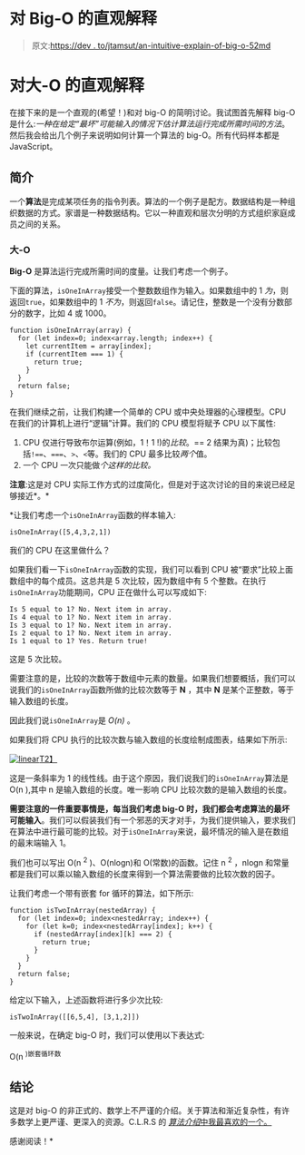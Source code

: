# 对 Big-O 的直观解释

> 原文:[https://dev . to/jtamsut/an-intuitive-explain-of-big-o-52md](https://dev.to/jtamsut/an-intuitive-explanation-of-big-o-52md)

# 对大-O 的直观解释

在接下来的是一个直观的(希望！)和对 big-O 的简明讨论。我试图首先解释 big-O 是什么:*一种在给定“最坏”可能输入的情况下估计算法运行完成所需时间的方法*。然后我会给出几个例子来说明如何计算一个算法的 big-O。所有代码样本都是 JavaScript。

## 简介

一个**算法**是完成某项任务的指令列表。算法的一个例子是配方。数据结构是一种组织数据的方式。家谱是一种数据结构。它以一种直观和层次分明的方式组织家庭成员之间的关系。

### 大-O

**Big-O** 是算法运行完成所需时间的度量。让我们考虑一个例子。

下面的算法，`isOneInArray`接受一个整数数组作为输入。如果数组中的 1 *为*，则返回`true`，如果数组中的 1 *不为*，则返回`false`。请记住，整数是一个没有分数部分的数字，比如 4 或 1000。

```
function isOneInArray(array) {
  for (let index=0; index<array.length; index++) {
    let currentItem = array[index];
    if (currentItem === 1) {
      return true;
    }
  }
  return false;
} 
```

在我们继续之前，让我们构建一个简单的 CPU 或中央处理器的心理模型。CPU 在我们的计算机上进行“逻辑”计算。我们的 CPU 模型将赋予 CPU 以下属性:

1.  CPU 仅进行导致布尔运算(例如，1！1 !)的*比较*。== 2 结果为真)；比较包括`!==`、`===`、`>`、`<`等。我们的 CPU 最多比较*两个*值。
2.  一个 CPU 一次只能做*个这样的比较。*

**注意**:这是对 CPU 实际工作方式的过度简化，但是对于这次讨论的目的来说已经足够接近*。*

 *让我们考虑一个`isOneInArray`函数的样本输入:

```
isOneInArray([5,4,3,2,1]) 
```

我们的 CPU 在这里做什么？

如果我们看一下`isOneInArray`函数的实现，我们可以看到 CPU 被“要求”比较上面数组中的每个成员。这总共是 5 次比较，因为数组中有 5 个整数。在执行`isOneInArray`功能期间，CPU 正在做什么可以写成如下:

```
Is 5 equal to 1? No. Next item in array.
Is 4 equal to 1? No. Next item in array.
Is 3 equal to 1? No. Next item in array.
Is 2 equal to 1? No. Next item in array.
Is 1 equal to 1? Yes. Return true! 
```

这是 5 次比较。

需要注意的是，比较的次数等于数组中元素的数量。如果我们想要概括，我们可以说我们的`isOneInArray`函数所做的比较次数等于 **N** ，其中 **N** 是某个正整数，等于输入数组的长度。

因此我们说`isOneInArray`是 *O(n)* 。

如果我们将 CPU 执行的比较次数与输入数组的长度绘制成图表，结果如下所示:

[![linear](../Images/cf972435d2c7cb67ab071f8f7bf85d34.png)T2】](https://res.cloudinary.com/practicaldev/image/fetch/s--B0w5jtR8--/c_limit%2Cf_auto%2Cfl_progressive%2Cq_auto%2Cw_880/https://docs.google.com/drawings/d/1ERlK5scz4_dbylONq1caIGbSFfZ5AEQMP46alcLozuI/pub%3Fw%3D850%26h%3D541)

这是一条斜率为 1 的线性线。由于这个原因，我们说我们的`isOneInArray`算法是 O(n ),其中 n 是输入数组的长度。唯一影响 CPU 比较次数的是输入数组的长度。

**需要注意的一件重要事情是，每当我们考虑 big-O 时，我们都会考虑算法的最坏可能输入**。我们可以假装我们有一个邪恶的天才对手，为我们提供输入，要求我们在算法中进行最可能的比较。对于`isOneInArray`来说，最坏情况的输入是在数组的最末端输入 1。

我们也可以写出 O(n <sup>2</sup> )、O(nlogn)和 O(常数)的函数。记住 n <sup>2</sup> ，nlogn 和常量都是我们可以乘以输入数组的长度来得到一个算法需要做的比较次数的因子。

让我们考虑一个带有嵌套 for 循环的算法，如下所示:

```
function isTwoInArray(nestedArray) {
  for (let index=0; index<nestedArray; index++) {
    for (let k=0; index<nestedArray[index]; k++) {
      if (nestedArray[index][k] === 2) {
        return true;
      }
    }
  }
  return false;
} 
```

给定以下输入，上述函数将进行多少次比较:

```
isTwoInArray([[6,5,4], [3,1,2]]) 
```

一般来说，在确定 big-O 时，我们可以使用以下表达式:

O(n <sup>)嵌套循环数</sup>

## 结论

这是对 big-O 的非正式的、数学上不严谨的介绍。关于算法和渐近复杂性，有许多数学上更严谨、更深入的资源。C.L.R.S 的 [*算法介绍*中我最喜欢的一个。](https://mitpress.mit.edu/books/introduction-algorithms-third-edition)

感谢阅读！*
